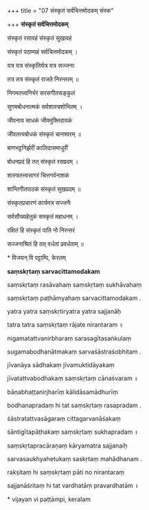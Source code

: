 +++
title = "07 संस्कृतं सर्वचित्तमोदकम् संस्क"

+++
**संस्कृतं सर्वचित्तमोदकम्**

संस्कृतं रसावहं संस्कृतं सुखावहं

संस्कृतं पठाम्यहं सर्वचित्तमोदकम् ।

यत्र यत्र संस्कृतिर्यत्र यत्र सज्जनाः

तत्र तत्र संस्कृतं राजते निरन्तरम् ॥

 निगमतत्त्वनिर्भरं सरसगीतसङ्कुलं

 सुगमबोधनात्मकं सर्वशास्त्रशोभितम् ।

 जीवनाय साधकं जीवमुक्तिदायकं

 जीवतत्त्वबोधकं संस्कृतं चानश्वरम् ॥

बाणभट्टनिर्झरीं कालिदासमाधुरीं

बोधनप्रदं हि तत् संस्कृतं रसप्रदम् ।

शास्त्रतत्त्वसागरं चित्तगर्वनाशकं

शान्तिगीतपाठकं संस्कृतं सुखप्रदम् ॥

 संस्कृतप्रचारणं कार्यमत्र सज्जनैः

 सर्वसौख्यहेतुकं सस्कृतं महाधनम् ।

 रक्षितं हि संस्कृतं पाति नो निरन्तरं

 सज्जनाश्रितं हि तत् वर्धतां प्रवर्धताम् ॥

\* विजयन् वि पट्टाम्पि, केरलम्

**saṃskṛtaṃ sarvacittamodakam**

saṃskṛtaṃ rasāvahaṃ saṃskṛtaṃ sukhāvahaṃ

saṃskṛtaṃ paṭhāmyahaṃ sarvacittamodakam .

yatra yatra saṃskṛtiryatra yatra sajjanāḥ

tatra tatra saṃskṛtaṃ rājate nirantaram ॥

 nigamatattvanirbharaṃ sarasagītasaṅkulaṃ

 sugamabodhanātmakaṃ sarvaśāstraśobhitam .

 jīvanāya sādhakaṃ jīvamuktidāyakaṃ

 jīvatattvabodhakaṃ saṃskṛtaṃ cānaśvaram ॥

bāṇabhaṭṭanirjharīṃ kālidāsamādhurīṃ

bodhanapradaṃ hi tat saṃskṛtaṃ rasapradam .

śāstratattvasāgaraṃ cittagarvanāśakaṃ

śāntigītapāṭhakaṃ saṃskṛtaṃ sukhapradam ॥

 saṃskṛtapracāraṇaṃ kāryamatra sajjanaiḥ

 sarvasaukhyahetukaṃ saskṛtaṃ mahādhanam .

 rakṣitaṃ hi saṃskṛtaṃ pāti no nirantaraṃ

 sajjanāśritaṃ hi tat vardhatāṃ pravardhatām ॥

\* vijayan vi paṭṭāmpi, keralam
